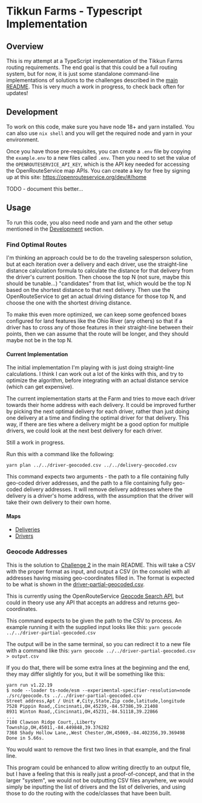 # Tikkun Farms - Typescript Implementation

## Overview
This is my attempt at a TypeScript implementation of the Tikkun Farms routing requirements. The end goal is that this could be a full routing system,
but for now, it is just some standalone command-line implementations of solutions to the challenges described in the [main README](../../README.md). This is very much a work in progress, to check back often for updates!

## Development
To work on this code, make sure you have node 18+ and yarn installed. You can also use `nix shell` and you will get the required node and yarn in your environment.

Once you have those pre-requisites, you can create a `.env` file by copying the `example.env` to a new files called `.env`. Then you need to set the value of the `OPENROUTESERVICE_API_KEY`, which is the API key needed for accessing the OpenRouteService map APIs. You can create a key for free by signing up at this site: https://openrouteservice.org/dev/#/home

TODO - document this better...

## Usage
To run this code, you also need node and yarn and the other setup mentioned in the [Development](#development) section.

### Find Optimal Routes
I'm thinking an approach could be to do the traveling salesperson solution, but at each iteration over a delivery and each driver, use the straight-line distance calculation formula to calculate the distance for that delivery from the driver's current position. Then choose the top N (not sure, maybe this should be tunable...) "candidates" from that list, which would be the top N based on the shortest distance to that next delivery. Then use the OpenRouteService to get an actual driving distance for those top N, and choose the one with the shortest driving distance.

To make this even more optimized, we can keep some geofenced boxes configured for land features like the Ohio River (any others) so that if a driver has to cross any of those features in their straight-line between their points, then we can assume that the route will be longer, and they should maybe not be in the top N.

#### Current Implementation
The initial implementation I'm playing with is just doing straight-line calculations. I think I can work out a lot of the kinks with this, and try to optimize the algorithm, before integrating with an actual distance service (which can get expensive).

The current implementation starts at the Farm and tries to move each driver towards their home address with each delivery. It could be improved further by picking the next optimal delivery for each driver, rather than just doing one delivery at a time and finding the optimal driver for that delivery. This way, if there are ties where a delivery might be a good option for multiple drivers, we could look at the next best delivery for each driver.

Still a work in progress.

Run this with a command like the following:
```shell
yarn plan ../../driver-geocoded.csv ../../delivery-geocoded.csv
```

This command expects two arguments - the path to a file containing fully geo-coded driver addresses, and the path to a file containing fully geo-coded delivery addresses. It will remove delivery addresses where the delivery is a driver's home address, with the assumption that the driver will take their own delivery to their own home.

#### Maps
* [Deliveries](https://batchgeo.com/map/5767e2b7469ff59b08974e70af461250)
* [Drivers](https://batchgeo.com/map/3abd164361e5faf9d2d1983ce3e5bda2)

### Geocode Addresses
This is the solution to [Challenge 2](../../README.md#challenge-2) in the main README. This will take a CSV with the proper format as input, and output a CSV (in the console) with all addresses having missing geo-coordinates filled in. The format is expected to be what is shown in the [driver-partial-geocoded.csv](../../driver-partial-geocoded.csv).

This is currently using the OpenRouteService [Geocode Search API](https://openrouteservice.org/dev/#/api-docs/geocode), but could in theory use any API that accepts an address and returns geo-coordinates.

This command expects to be given the path to the CSV to process. An example running it with the supplied input looks like this:
`yarn geocode ../../driver-partial-geocoded.csv`

The output will be in the same terminal, so you can redirect it to a new file with a command like this:
`yarn geocode ../../driver-partial-geocoded.csv > output.csv`

If you do that, there will be some extra lines at the beginning and the end, they may differ slightly for you, but it will be something like this:
```
yarn run v1.22.19
$ node --loader ts-node/esm --experimental-specifier-resolution=node ./src/geocode.ts ../../driver-partial-geocoded.csv
Street address,Apt / Unit #,City,State,Zip code,latitude,longitude
7528 Pippin Road,,Cincinnati,OH,45239,-84.57386,39.21408
8931 Winton Road,,Cincinnati,OH,45231,-84.51118,39.22866
...
7108 Clawson Ridge Court,,Liberty Township,OH,45011,-84.449848,39.376282
7368 Shady Hollow Lane,,West Chester,OH,45069,-84.402356,39.369498
Done in 5.66s.
```

You would want to remove the first two lines in that example, and the final line.

This program could be enhanced to allow writing directly to an output file, but I have a feeling that this is really just a proof-of-concept, and that in the larger "system", we would not be outputting CSV files anywhere, we would simply be inputting the list of drivers and the list of deliveries, and using those to do the routing with the code/classes that have been built.